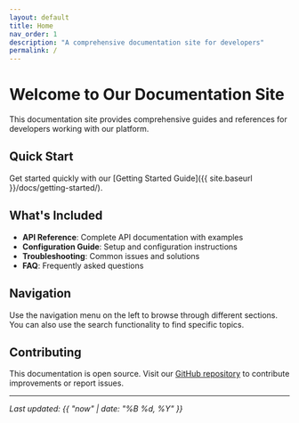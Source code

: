 ```yaml
---
layout: default
title: Home
nav_order: 1
description: "A comprehensive documentation site for developers"
permalink: /
---
```


# Welcome to Our Documentation Site

This documentation site provides comprehensive guides and references for developers working with our platform.

## Quick Start

Get started quickly with our [Getting Started Guide]({{ site.baseurl }}/docs/getting-started/).

## What's Included

- **API Reference**: Complete API documentation with examples
- **Configuration Guide**: Setup and configuration instructions
- **Troubleshooting**: Common issues and solutions
- **FAQ**: Frequently asked questions

## Navigation

Use the navigation menu on the left to browse through different sections. You can also use the search functionality to find specific topics.

## Contributing

This documentation is open source. Visit our [GitHub repository](https://github.com/himaratsu/pagescms-sample) to contribute improvements or report issues.

---

*Last updated: {{ "now" | date: "%B %d, %Y" }}*